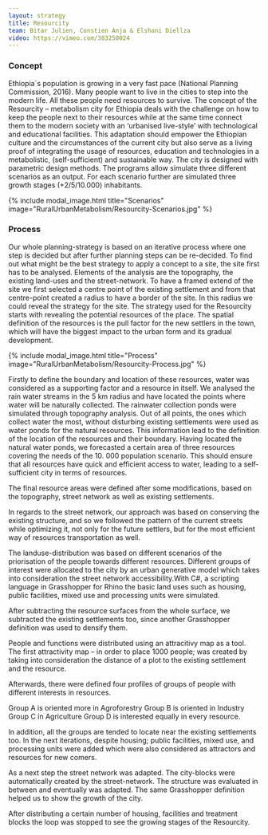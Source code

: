 ```yaml
---
layout: strategy
title: Resourcity
team: Bitar Julien, Constien Anja & Elshani Diellza
video: https://vimeo.com/383250024
---
```


### Concept

Ethiopia´s population is growing in a very fast pace (National Planning Commission, 2016). Many people want to live in the cities to step into the modern life. All these people need resources to survive. The concept of the Resourcity – metabolism city for Ethiopia deals with the challenge on how to keep the people next to their resources while at the same time connect them to the modern society with an ‘urbanised live-style’ with technological and educational facilities. This adaptation should empower the Ethiopian culture and the circumstances of the current city but also serve as a living proof of integrating the usage of resources, education and technologies in a metabolistic, (self-sufficient) and sustainable way. The city is designed with parametric design methods. The programs allow simulate three different scenarios as an output. For each scenario further are simulated three growth stages (+2/5/10.000) inhabitants.

{% include modal_image.html title="Scenarios" image="RuralUrbanMetabolism/Resourcity-Scenarios.jpg" %}

### Process

Our whole planning-strategy is based on an iterative process where one step is decided but after further planning steps can be re-decided. To find out what might be the best strategy to apply a concept to a site, the site first has to be analysed. Elements of the analysis are the topography, the existing land-uses and the street-network. To have a framed extend of the site we first selected a centre point of the existing settlement and from that centre-point created a radius to have a border of the site. In this radius we could reveal the strategy for the site. The strategy used for the Resourcity starts with revealing the potential resources of the place. The spatial definition of the resources is the pull factor for the new settlers in the town, which will have the biggest impact to the urban form and its gradual development.

{% include modal_image.html title="Process" image="RuralUrbanMetabolism/Resourcity-Process.jpg" %}

Firstly to define the boundary and location of these resources, water was considered as a supporting factor and a resource in itself. We analysed the rain water streams in the 5 km radius and have located the points where water will be naturally collected. The rainwater collection ponds were simulated through topography analysis. Out of all points, the ones which collect water the most, without disturbing existing settlements were used as water ponds for the natural resources. This information lead to the definition of the location of the resources and their boundary.
Having located the natural water ponds, we forecasted a certain area of three resources covering the needs of the 10. 000 population scenario. This should ensure that all resources have quick and efficient access to water, leading to a self-sufficient city in terms of resources.

The final resource areas were defined after some modifications, based on the topography, street network as well as existing settlements.

In regards to the street network, our approach was based on conserving the existing structure, and so we followed the pattern of the current streets while optimizing it, not only for the future settlers, but for the most efficient way of resources transportation as well.

The landuse-distribution was based on different scenarios of the priorisation of the people towards different resources. Different groups of interest were allocated to the city by an urban generative model which takes into consideration the street network accessibility.With C#, a scripting language in Grasshopper for Rhino the basic land uses such as housing, public facilities, mixed use and processing units were simulated.

After subtracting the resource surfaces from the whole surface, we subtracted the existing settlements too, since another Grasshopper definition was used to densify them.

People and functions were distributed using an attracitivy map as a tool. The first attractivity map – in order to place 1000 people; was created by taking into consideration the distance of a plot to the existing settlement and the resource.

Afterwards, there were defined four profiles of groups of people with different interests in resources.

Group A is oriented more in Agroforestry
Group B is oriented in Industry
Group C in Agriculture
Group D is interested equally in every resource.

In addition, all the groups are tended to locate near the existing settlements too.
In the next iterations, despite housing; public facilities, mixed use, and processing units were added which were also considered as attractors and resources for new comers.

As a next step the street network was adapted. The city-blocks were automatically created by the street-network. The structure was evaluated in between and eventually was adapted. The same Grasshopper definition helped us to show the growth of the city.

After distributing a certain number of housing, facilities and treatment blocks the loop was stopped to see the growing stages of the Resourcity.
